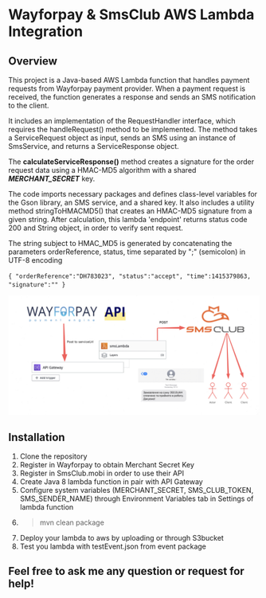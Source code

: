 # Wayforpay & SmsClub AWS Lambda Integration


## Overview
This project is a Java-based AWS Lambda function that handles payment requests from Wayforpay payment provider. When a payment request is received, the function generates a response and sends an SMS notification to the client.

It includes an implementation of the RequestHandler interface, which requires the handleRequest() method to be implemented. The method takes a ServiceRequest object as input, sends an SMS using an instance of SmsService, and returns a ServiceResponse object.

The **calculateServiceResponse()** method creates a signature for the order request data using a HMAC-MD5 algorithm with a shared ***MERCHANT_SECRET*** key.

The code imports necessary packages and defines class-level variables for the Gson library, an SMS service, and a shared key. It also includes a utility method stringToHMACMD5() that creates an HMAC-MD5 signature from a given string.
After calculation, this lambda 'endpoint' returns status code 200 and String object, in order to verify sent request.

The string subject to HMAC_MD5 is generated by concatenating the parameters orderReference, status, time separated by ";" (semicolon) in UTF-8 encoding

`{
"orderReference":"DH783023",
"status":"accept",
"time":1415379863,
"signature":""
}`

![Screen.jpg](pic%2FScreen.jpg)

## Installation

1. Clone the repository
2. Register in Wayforpay to obtain Merchant Secret Key
3. Register in SmsClub.mobi in order to use their API
4. Create Java 8 lambda function in pair with API Gateway
5. Configure system variables (MERCHANT_SECRET, SMS_CLUB_TOKEN, SMS_SENDER_NAME) through Environment Variables tab in Settings of lambda function
6. >mvn clean package
7. Deploy your lambda to aws by uploading or through S3bucket
8. Test you lambda with testEvent.json from event package

## Feel free to ask me any question or request for help!
